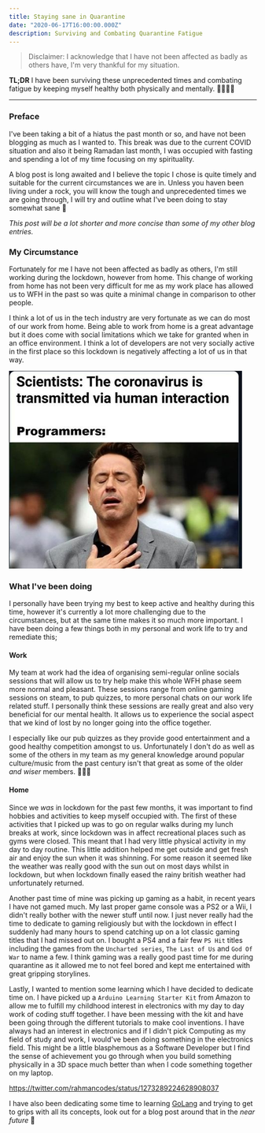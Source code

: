 ```yaml
---
title: Staying sane in Quarantine
date: "2020-06-17T16:00:00.000Z"
description: Surviving and Combating Quarantine Fatigue
---
```


> Disclaimer: I acknowledge that I have not been affected as badly as others have, I'm very thankful for my situation.

**TL;DR** I have been surviving these unprecedented times and combating fatigue by keeping myself healthy both physically and mentally. 👷🏽‍♂️🧠

---

### Preface

I've been taking a bit of a hiatus the past month or so, and have not been blogging as much as I wanted to. This break was due to the current COVID situation and also it being Ramadan last month, I was occupied with fasting and spending a lot of my time focusing on my spirituality.

A blog post is long awaited and I believe the topic I chose is quite timely and suitable for the current circumstances we are in.
Unless you haven been living under a rock, you will know the tough and unprecedented times we are going through, I will try and outline what I've been doing to stay somewhat sane 🤪

_This post will be a lot shorter and more concise than some of my other blog entries._

### My Circumstance

Fortunately for me I have not been affected as badly as others, I'm still working during the lockdown, however from home. This change of working from home has not been very difficult for me as my work place has allowed us to WFH in the past so was quite a minimal change in comparison to other people.

I think a lot of us in the tech industry are very fortunate as we can do most of our work from home. Being able to work from home is a great advantage but it does come with social limitations which we take for granted when in an office environment. I think a lot of developers are not very socially active in the first place so this lockdown is negatively affecting a lot of us in that way.

![Planning](./assets/quarantine-programmers.jpg)

### What I've been doing

I personally have been trying my best to keep active and healthy during this time, however it's currently a lot more challenging due to the circumstances, but at the same time makes it so much more important. I have been doing a few things both in my personal and work life to try and remediate this;

#### Work

My team at work had the idea of organising semi-regular online socials sessions that will allow us to try help make this whole WFH phase seem more normal and pleasant. These sessions range from online gaming sessions on steam, to pub quizzes, to more personal chats on our work life related stuff. I personally think these sessions are really great and also very beneficial for our mental health. It allows us to experience the social aspect that we kind of lost by no longer going into the office together.

I especially like our pub quizzes as they provide good entertainment and a good healthy competition amongst to us. Unfortunately I don't do as well as some of the others in my team as my general knowledge around popular culture/music from the past century isn't that great as some of the older _and wiser_ members. 👴🏻🦖

#### Home

Since we _was_ in lockdown for the past few months, it was important to find hobbies and activities to keep myself occupied with. The first of these activities that I picked up was to go on regular walks during my lunch breaks at work, since lockdown was in affect recreational places such as gyms were closed. This meant that I had very little physical activity in my day to day routine. This little addition helped me get outside and get fresh air and enjoy the sun when it was shinning. For some reason it seemed like the weather was really good with the sun out on most days whilst in lockdown, but when lockdown finally eased the rainy british weather had unfortunately returned.

Another past time of mine was picking up gaming as a habit, in recent years I have not gamed much. My last proper game console was a PS2 or a Wii, I didn't really bother with the newer stuff until now. I just never really had the time to dedicate to gaming religiously but with the lockdown in effect I suddenly had many hours to spend catching up on a lot classic gaming titles that I had missed out on. I bought a PS4 and a fair few `PS Hit` titles including the games from the `Uncharted series`, `The Last of Us` and `God Of War` to name a few. I think gaming was a really good past time for me during quarantine as it allowed me to not feel bored and kept me entertained with great gripping storylines.

Lastly, I wanted to mention some learning which I have decided to dedicate time on. I have picked up a `Arduino Learning Starter Kit` from Amazon to allow me to fulfill my childhood interest in electronics with my day to day work of coding stuff together. I have been messing with the kit and have been going through the different tutorials to make cool inventions. I have always had an interest in electronics and if I didn't pick Computing as my field of study and work, I would've been doing something in the electronics field. This might be a little blasphemous as a Software Developer but I find the sense of achievement you go through when you build something physically in a 3D space much better than when I code something together on my laptop. 

https://twitter.com/rahmancodes/status/1273289224628908037

I have also been dedicating some time to learning [GoLang](https://golang.org/) and trying to get to grips with all its concepts, look out for a blog post around that in the _near future_ 🚀